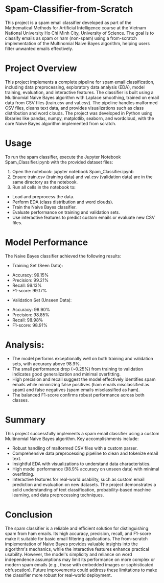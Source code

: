 # Spam-Classifier-from-Scratch
This project is a spam email classifier developed as part of the Mathematical Methods for Artificial Intelligence course at the Vietnam National University Ho Chi Minh City, University of Science. The goal is to classify emails as spam or ham (non-spam) using a from-scratch implementation of the Multinomial Naive Bayes algorithm, helping users filter unwanted emails effectively.

# Project Overview
This project implements a complete pipeline for spam email classification, including data preprocessing, exploratory data analysis (EDA), model training, evaluation, and interactive features. The classifier is built using a Multinomial Naive Bayes algorithm with Laplace smoothing, trained on email data from CSV files (train.csv and val.csv). The pipeline handles malformed CSV files, cleans text data, and provides visualizations such as class distribution and word clouds.
The project was developed in Python using libraries like pandas, numpy, matplotlib, seaborn, and wordcloud, with the core Naive Bayes algorithm implemented from scratch.

# Usage
To run the spam classifier, execute the Jupyter Notebook Spam_Classifier.ipynb with the provided dataset files:
1. Open the notebook: jupyter notebook Spam_Classifier.ipynb
2. Ensure train.csv (training data) and val.csv (validation data) are in the same directory as the notebook.
3. Run all cells in the notebook to:
- Load and preprocess the data.
- Perform EDA (class distribution and word clouds).
- Train the Naive Bayes classifier.
- Evaluate performance on training and validation sets.
- Use interactive features to predict custom emails or evaluate new CSV files.

# Model Performance
The Naive Bayes classifier achieved the following results:
- Training Set (Seen Data):
+ Accuracy: 99.15%
+ Precision: 99.21%
+ Recall: 99.13%
+ F1-score: 99.17%
- Validation Set (Unseen Data):
+ Accuracy: 98.90%
+ Precision: 98.85%
+ Recall: 98.98%
+ F1-score: 98.91%

# Analysis:
- The model performs exceptionally well on both training and validation sets, with accuracy above 98.9%.
- The small performance drop (~0.25%) from training to validation indicates good generalization and minimal overfitting.
- High precision and recall suggest the model effectively identifies spam emails while minimizing false positives (ham emails misclassified as spam) and false negatives (spam emails misclassified as ham).
- The balanced F1-score confirms robust performance across both classes.

# Summary
This project successfully implements a spam email classifier using a custom Multinomial Naive Bayes algorithm. Key accomplishments include:
- Robust handling of malformed CSV files with a custom parser.
- Comprehensive data preprocessing pipeline to clean and tokenize email text.
- Insightful EDA with visualizations to understand data characteristics.
- High model performance (98.9% accuracy on unseen data) with minimal overfitting.
- Interactive features for real-world usability, such as custom email prediction and evaluation on new datasets.
The project demonstrates a solid understanding of text classification, probability-based machine learning, and data preprocessing techniques.

# Conclusion
The spam classifier is a reliable and efficient solution for distinguishing spam from ham emails. Its high accuracy, precision, recall, and F1-score make it suitable for basic email filtering applications. The from-scratch implementation of Naive Bayes provides valuable insights into the algorithm's mechanics, while the interactive features enhance practical usability.
However, the model's simplicity and reliance on word independence assumptions may limit its performance on more complex or modern spam emails (e.g., those with embedded images or sophisticated obfuscation). Future improvements could address these limitations to make the classifier more robust for real-world deployment.
